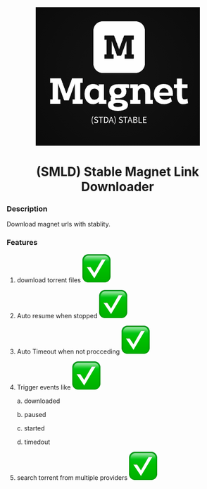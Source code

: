 
<center>
<img src="media/logo.png" alt="STDA) Stable Tor Api logo">

# (SMLD) Stable Magnet Link Downloader

</center>


### Description

Download magnet urls with stablity.

### Features

1. download torrent files ![available](media/check.png)
2. Auto resume when stopped ![available](media/check.png)
3. Auto Timeout when not procceding ![available](media/check.png)
4. Trigger events like ![available](media/check.png)

    a. downloaded

    b. paused

    c. started
    
    d. timedout

5. search torrent from multiple providers ![available](media/check.png)

<!-- Security scan triggered at 2025-09-01 23:09:57 -->

<!-- Security scan triggered at 2025-09-01 23:13:19 -->

<!-- Security scan triggered at 2025-09-02 00:10:44 -->

<!-- Security scan triggered at 2025-09-02 01:47:45 -->